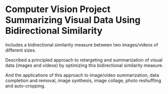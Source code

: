 # Computer Vision Project Summarizing Visual Data Using Bidirectional Similarity

Includes a bidirectional similarity measure between two images/videos of different sizes.

Described a principled approach to retargeting and summarization of visual data (images and videos) by optimizing this bidirectional similarity measure.

And the applications of this approach to image/video summarization, data completion and removal, image synthesis, image collage, photo reshuffling and auto-cropping.
